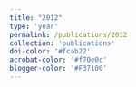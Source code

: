```yaml
---
title: "2012"
type: 'year'
permalink: /publications/2012
collection: 'publications'
doi-color: '#fcab22'
acrobat-color: '#f70e0c'
blogger-color: '#F37100'
---
```

